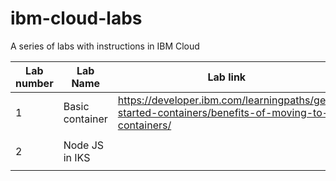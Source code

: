 # ibm-cloud-labs
A series of labs with instructions in IBM Cloud


| Lab number | Lab Name        | Lab link                                                       |
|------------|-----------------|----------------------------------------------------------------|
|     1      | Basic container |https://developer.ibm.com/learningpaths/get-started-containers/benefits-of-moving-to-containers/
|            |                 |                                                                |
|    2       | Node JS in IKS  | 
|            |                 |                                                                |
